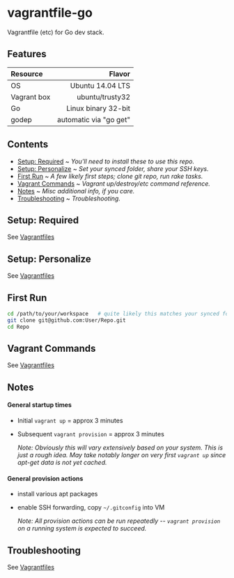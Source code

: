 vagrantfile-go
==================

Vagrantfile (etc) for Go dev stack.

Features
--------

| Resource | Flavor |
| :------------ | ---------------: |
| OS | Ubuntu 14.04 LTS |
| Vagrant box | ubuntu/trusty32 |
| Go | Linux binary 32-bit  |
| godep | automatic via "go get" |



Contents
--------
* [Setup: Required](#required) ~ *You'll need to install these to use this repo.*
* [Setup: Personalize](#personalize) ~ *Set your synced folder, share your SSH keys.*
* [First Run](#first) ~ *A few likely first steps; clone git repo, run rake tasks.*
* [Vagrant Commands](#commands) ~ *Vagrant up/destroy/etc command reference.*
* [Notes](#notes) ~ *Misc additional info, if you care.*
* [Troubleshooting](#troubleshooting) ~ *Troubleshooting.*


<a name="required"></a>
Setup: Required
-----

See [Vagrantfiles](https://github.com/DreadPirateShawn/vagrantfiles)



<a name="personalize"></a>
Setup: Personalize
------------------

See [Vagrantfiles](https://github.com/DreadPirateShawn/vagrantfiles)



<a name="first"></a>
First Run
---------

```sh
cd /path/to/your/workspace   # quite likely this matches your synced folder path
git clone git@github.com:User/Repo.git
cd Repo
```


<a name="commands"></a>
Vagrant Commands
--------

See [Vagrantfiles](https://github.com/DreadPirateShawn/vagrantfiles)



<a name="notes"></a>
Notes
-----

#### General startup times
* Initial `vagrant up` = approx 3 minutes
* Subsequent `vagrant provision` = approx 3 minutes

  *Note: Obviously this will vary extensively based on your system. This is just a rough idea. May take notably longer on very first `vagrant up` since apt-get data is not yet cached.*

#### General provision actions
* install various apt packages
* enable SSH forwarding, copy `~/.gitconfig` into VM

  *Note: All provision actions can be run repeatedly -- `vagrant provision` on a running system is expected to succeed.*
  


<a name="troubleshooting"></a>
Troubleshooting
---------------

See [Vagrantfiles](https://github.com/DreadPirateShawn/vagrantfiles)

